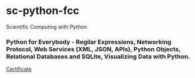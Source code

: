 # sc-python-fcc
Scientific Computing with Python
### Python for Everybody - Regilar Expressions, Networking Protocol, Web Services (XML, JSON, APIs), Python Objects, Relational Databases and SQLite, Visualizing Data with Python.

[Certificate]()